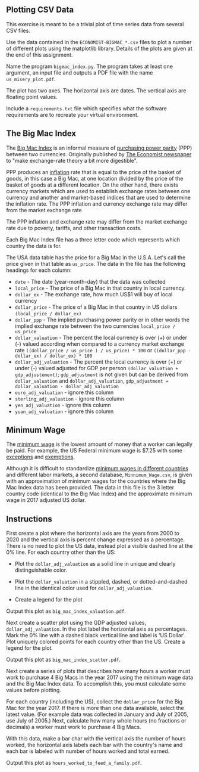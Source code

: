 ##  Plotting CSV Data
This exercise is meant to be a trivial plot of time series data from several CSV files.

Use the data contained in the `ECONOMIST-BIGMAC_*.csv` files to plot a number of different plots using the matplotlib library. Details of the plots are given at the end of this assignment.

Name the program `bigmac_index.py`. The program takes at least one argument, an input file and outputs a PDF file with the name `us_misery_plot.pdf`.

The plot has two axes. The horizontal axis are dates. The vertical axis are floating point values.

Include a `requirements.txt` file which specifies what the software requirements are to recreate your virtual environment.

## The Big Mac Index
The [Big Mac Index](https://en.wikipedia.org/wiki/Big_Mac_Index) is an informal measure of [purchasing power parity](https://en.wikipedia.org/wiki/Purchasing_power_parity) (PPP) between two currencies. Originally published by [The Economist newspaper](https://en.wikipedia.org/wiki/The_Economist) to "make exchange-rate theory a bit more digestible".

PPP produces an [inflation](https://en.wikipedia.org/wiki/Inflation) rate that is equal to the price of the basket of goods, in this case a Big Mac, at one location divided by the price of the basket of goods at a different location. On the other hand, there exists currency markets which are used to establish exchange rates between one currency and another and market-based indices that are used to determine the inflation rate. The PPP inflation and currency exchange rate may differ from the market exchange rate

The PPP inflation and exchange rate may differ from the market exchange rate due to poverty, tariffs, and other transaction costs.

Each Big Mac Index file has a three letter code which represents which country the data is for.

The USA data table has the price for a Big Mac in the U.S.A. Let's call the price given in that table as `us_price`. The data in the file has the following headings for each column:
* `date` - The date (year-month-day) that the data was collected
* `local_price` - The price of a Big Mac in that country in local currency.
* `dollar_ex` - The exchange rate, how much US$1 will buy of local currency
* `dollar_price` - The price of a Big Mac in that country in US dollars `(local_price / dollar_ex)`
* `dollar_ppp` - The implied purchasing power parity or in other words the implied exchange rate between the two currencies `local_price / us_price`
* `dollar_valuation` - The percent the local currency is over (+) or under (-) valued according when compared to a currency market exchange rate `((dollar_price / us_price ) / us_price) * 100` or `((dollar_ppp - dollar_ex) / dollar_ex) * 100`
* `dollar_adj_valuation` - The percent the local currency is over (+) or under (-) valued adjusted for GDP per person `(dollar_valuation + gdp_adjustement)`; `gdp_adjustment` is not given but can be derived from `dollar_valuation` and `dollar_adj_valuation`, `gdp_adjustment = dollar_valuation - dollar_adj_valuation`
* `euro_adj_valuation` - ignore this column
* `sterling_adj_valuation` - ignore this column
* `yen_adj_valuation` - ignore this column
* `yuan_adj_valuation` - ignore this column

## Minimum Wage
The [minimum wage](https://en.wikipedia.org/wiki/Minimum_wage) is the lowest amount of money that a worker can legally be paid. For example, the US Federal minimum wage is $7.25 with some [exceptions](https://www.dol.gov/agencies/whd/minimum-wage/faq) and [exemptions](https://webapps.dol.gov/elaws/whd/flsa/screen75.asp).

Although it is difficult to standardize [minimum wages in different countries](https://en.wikipedia.org/wiki/List_of_minimum_wages_by_country) and different labor markets, a second database, `Minnimum_Wage.csv`, is given with an approximation of minimum wages for the countries where the Big Mac Index data has been provided. The data in this file is the 3 letter country code (identical to the Big Mac Index) and the approximate minimum wage in 2017 adjusted US dollar. 

## Instructions
First create a plot where the horizontal axis are the years from 2000 to 2020 and the vertical axis is percent change expressed as a percentage. There is no need to plot the US data, instead plot a visible dashed line at the 0% line. For each country other than the US:

* Plot the `dollar_adj_valuation` as a solid line in unique and clearly distinguishable color.

* Plot the `dollar_valuation` in a stippled, dashed, or dotted-and-dashed line in the identical color used for `dollar_adj_valuation`.

* Create a legend for the plot

Output this plot as `big_mac_index_valuation.pdf`.

Next create a scatter plot using the GDP adjusted values, `dollar_adj_valuation`. In the plot label the horizontal axis as percentages. Mark the 0% line with a dashed black vertical line and label is 'US Dollar'. Plot uniquely colored points for each country other than the US. Create a legend for the plot.

Output this plot as `big_mac_index_scatter.pdf`.

Next create a series of plots that describes how many hours a worker must work to purchase 4 Big Macs in the year 2017 using the minimum wage data and the Big Mac Index data. To accomplish this, you must calculate some values before plotting.

For each country (including the US), collect the `dollar_price` for the Big Mac for the year 2017. If there is more than one data available, select the latest value. (For example data was collected in January and July of 2005, use July of 2005.) Next, calculate how many whole hours (no fractions or decimals) a worker must work to purchase 4 Big Macs.

With this data, make a bar char with the vertical axis the number of hours worked, the horizontal axis labels each bar with the country's name and each bar is labeled with number of hours worked and total earned.

Output this plot as `hours_worked_to_feed_a_family.pdf`.



